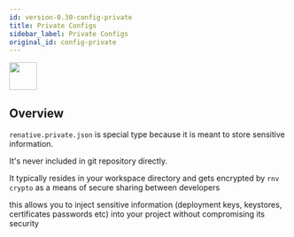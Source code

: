 ```yaml
---
id: version-0.30-config-private
title: Private Configs
sidebar_label: Private Configs
original_id: config-private
---
```


<img src="https://renative.org/img/ic_configuration.png" width=50 height=50 />

## Overview


`renative.private.json` is special type because it is meant to store sensitive information.

It's never included in git repository directly.

It typically resides in your workspace directory and gets encrypted by `rnv crypto` as a means of secure sharing between developers


this allows you to inject sensitive information (deployment keys, keystores, certificates passwords etc) into your project without compromising its security
